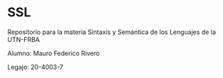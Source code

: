 # SSL
Repositorio para la materia Sintaxis y Semántica de los Lenguajes de la UTN-FRBA

Alumno: Mauro Federico Rivero

Legajo: 20-4003-7
